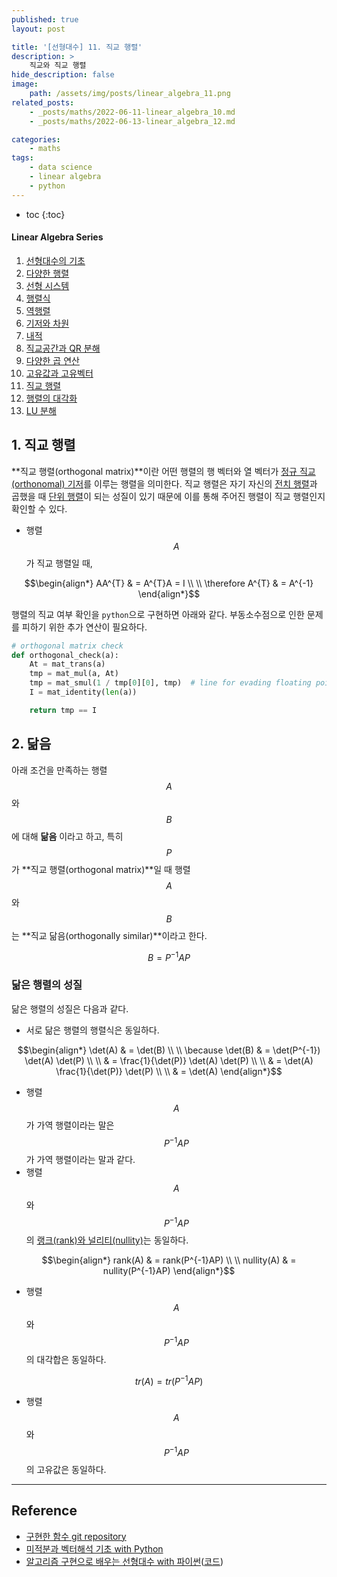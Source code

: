 ```yaml
---
published: true
layout: post

title: '[선형대수] 11. 직교 행렬'
description: >
    직교와 직교 행렬
hide_description: false
image:
    path: /assets/img/posts/linear_algebra_11.png
related_posts:
    - _posts/maths/2022-06-11-linear_algebra_10.md
    - _posts/maths/2022-06-13-linear_algebra_12.md

categories:
    - maths
tags:
    - data science
    - linear algebra
    - python
---
```

* toc
{:toc}

<h4>Linear Algebra Series</h4>
<div class="taxonomy__index">
    <ol class="description">
        <li><a href="/maths/linear_algebra_01/">선형대수의 기초</a></li>
        <li><a href="/maths/linear_algebra_02/">다양한 행렬</a></li>
        <li><a href="/maths/linear_algebra_03/">선형 시스템</a></li>
        <li><a href="/maths/linear_algebra_04/">행렬식</a></li>
        <li><a href="/maths/linear_algebra_05/">역행렬</a></li>
        <li><a href="/maths/linear_algebra_06/">기저와 차원</a></li>
        <li><a href="/maths/linear_algebra_07/">내적</a></li>
        <li><a href="/maths/linear_algebra_08/">직교공간과 QR 분해</a></li>
        <li><a href="/maths/linear_algebra_09/">다양한 곱 연산</a></li>
        <li><a href="/maths/linear_algebra_10/">고유값과 고유벡터</a></li>
        <li><a href="/maths/linear_algebra_11/">직교 행렬</a></li>
        <li><a href="/maths/linear_algebra_12/">행렬의 대각화</a></li>
        <li><a href="/maths/linear_algebra_13/">LU 분해</a></li>
    </ol>
</div>

## 1. 직교 행렬

**직교 행렬(orthogonal matrix)**이란 어떤 행렬의 행 벡터와 열 벡터가 [정규 직교(orthonomal) 기저](/maths/linear_algebra_08/#1-직교-공간)를 이루는 행렬을 의미한다. 직교 행렬은 자기 자신의 [전치 행렬](/maths/linear_algebra_02/#1-전치-행렬)과 곱했을 때 [단위 행렬](/maths/linear_algebra_02/#4-단위-행렬)이 되는 성질이 있기 때문에 이를 통해 주어진 행렬이 직교 행렬인지 확인할 수 있다.  

- 행렬 $$A$$가 직교 행렬일 때,

$$\begin{align*}
AA^{T} & = A^{T}A = I \\
\\
\therefore A^{T} & = A^{-1}
\end{align*}$$

행렬의 직교 여부 확인을 `python`으로 구현하면 아래와 같다. 부동소수점으로 인한 문제를 피하기 위한 추가 연산이 필요하다.  

```python
# orthogonal matrix check
def orthogonal_check(a):
    At = mat_trans(a)
    tmp = mat_mul(a, At)
    tmp = mat_smul(1 / tmp[0][0], tmp)  # line for evading floating point error
    I = mat_identity(len(a))

    return tmp == I
```

## 2. 닮음

아래 조건을 만족하는 행렬 $$A$$와 $$B$$에 대해 **닮음** 이라고 하고, 특히 $$P$$가 **직교 행렬(orthogonal matrix)**일 때 행렬 $$A$$와 $$B$$는 **직교 닮음(orthogonally similar)**이라고 한다.  

$$B = P^{-1}AP$$

### 닮은 행렬의 성질

닮은 행렬의 성질은 다음과 같다.  

- 서로 닮은 행렬의 행렬식은 동일하다.

$$\begin{align*}
\det(A) & = \det(B) \\
\\
\because \det(B) & = \det(P^{-1}) \det(A) \det(P) \\
\\
& = \frac{1}{\det(P)} \det(A) \det(P) \\
\\
& =  \det(A) \frac{1}{\det(P)} \det(P) \\
\\
& =  \det(A)
\end{align*}$$

- 행렬 $$A$$가 가역 행렬이라는 말은 $$P^{-1}AP$$가 가역 행렬이라는 말과 같다.
- 행렬 $$A$$와 $$P^{-1}AP$$의 [랭크(rank)와 널리티(nullity)](/maths/linear_algebra_06/#7-랭크와-널리티)는 동일하다.

$$\begin{align*}
rank(A) & = rank(P^{-1}AP) \\
\\
nullity(A) & = nullity(P^{-1}AP)
\end{align*}$$

- 행렬 $$A$$와 $$P^{-1}AP$$의 대각합은 동일하다.

$$tr(A) = tr(P^{-1}AP)$$

- 행렬 $$A$$와 $$P^{-1}AP$$의 고유값은 동일하다.

---
## Reference
- [구현한 함수 git repository](https://github.com/djccnt15/maths)
- [미적분과 벡터해석 기초 with Python](http://www.kyobobook.co.kr/product/detailViewKor.laf?mallGb=KOR&ejkGb=KOR&barcode=9791160735314)
- [알고리즘 구현으로 배우는 선형대수 with 파이썬](http://www.kyobobook.co.kr/product/detailViewKor.laf?mallGb=KOR&ejkGb=KOR&barcode=9791165921125)([코드](https://github.com/bjpublic/linearalgebra))
